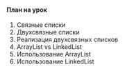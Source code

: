 #### План на урок

1. Связные списки
2. Двухсвязные списки 
3. Реализация двухсвязных списков
4. ArrayList vs LinkedList
5. Использование ArrayList 
6. Использование LinkedList
